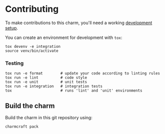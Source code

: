 # Contributing

To make contributions to this charm, you'll need a working [development setup](https://juju.is/docs/sdk/dev-setup).

You can create an environment for development with `tox`:

```shell
tox devenv -e integration
source venv/bin/activate
```

### Testing

```shell
tox run -e format        # update your code according to linting rules
tox run -e lint          # code style
tox run -e unit          # unit tests
tox run -e integration   # integration tests
tox                      # runs 'lint' and 'unit' environments
```

## Build the charm

Build the charm in this git repository using:

```shell
charmcraft pack
```

